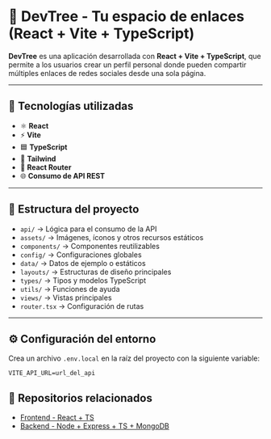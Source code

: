 # 🌳 DevTree - Tu espacio de enlaces (React + Vite + TypeScript)

**DevTree** es una aplicación desarrollada con **React + Vite + TypeScript**, que permite a los usuarios crear un perfil personal donde pueden compartir múltiples enlaces de redes sociales desde una sola página.

---

## 🚀 Tecnologías utilizadas

- ⚛️ **React**
- ⚡ **Vite**
- 🟦 **TypeScript**
- 🎨 **Tailwind**
- 🧭 **React Router**
- 🌐 **Consumo de API REST**

---

## 📂 Estructura del proyecto

- `api/` → Lógica para el consumo de la API
- `assets/` → Imágenes, íconos y otros recursos estáticos
- `components/` → Componentes reutilizables
- `config/` → Configuraciones globales
- `data/` → Datos de ejemplo o estáticos
- `layouts/` → Estructuras de diseño principales
- `types/` → Tipos y modelos TypeScript
- `utils/` → Funciones de ayuda
- `views/` → Vistas principales
- `router.tsx` → Configuración de rutas
---

## ⚙️ Configuración del entorno

Crea un archivo `.env.local` en la raíz del proyecto con la siguiente variable:

```env
VITE_API_URL=url_del_api
```

## 🔗 Repositorios relacionados

- [Frontend - React + TS](https://github.com/crisomarjs/devtree-frontend)
- [Backend - Node + Express + TS + MongoDB](https://github.com/crisomarjs/devtree-backend)
